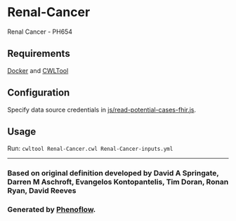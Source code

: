 # Renal-Cancer

Renal Cancer - PH654

## Requirements

[Docker](https://docs.docker.com/install/) and [CWLTool](https://github.com/common-workflow-language/cwltool#install)

## Configuration

Specify data source credentials in [js/read-potential-cases-fhir.js](js/read-potential-cases-fhir.js).

## Usage

Run: `cwltool Renal-Cancer.cwl Renal-Cancer-inputs.yml`

***

### Based on original definition developed by David A Springate, Darren M Aschroft, Evangelos Kontopantelis, Tim Doran, Ronan Ryan, David Reeves
### Generated by [Phenoflow](https://kclhi.org/phenoflow).
